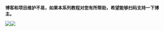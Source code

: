 **博客和项目维护不易，如果本系列教程对您有所帮助，希望能够扫码支持一下博主。**

![](https://github.com/MKXJun/DirectX11-With-Windows-SDK/blob/master/MarkdownFiles/Donate/001.png)![](https://github.com/MKXJun/DirectX11-With-Windows-SDK/blob/master/MarkdownFiles/Donate/002.png)